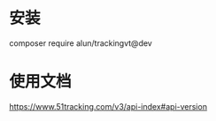 # 安装
composer require alun/trackingvt@dev
# 使用文档
https://www.51tracking.com/v3/api-index#api-version
